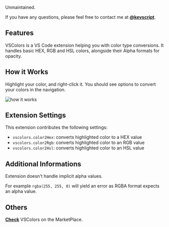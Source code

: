 Unmaintained.

If you have any questions, please feel free to contact me at [__@kevscript__](https://twitter.com/kevscript).


## **Features**

VSColors is a VS Code extension helping you with color type conversions. It handles basic HEX, RGB and HSL colors, alongside their Alpha formats for opacity.


## **How it Works**

Highlight your color, and right-click it. You should see options to convert your colors in the navigation.

![how it works](https://media.giphy.com/media/5s8vrQ3IiZMvDAZNYk/giphy.gif)


## **Extension Settings**

This extension contributes the following settings:

- `vscolors.color2Hex`: converts highlighted color to a HEX value
- `vscolors.color2Rgb`: converts highlighted color to an RGB value
- `vscolors.color2Hsl`: converts highlighted color to an HSL value


## **Additional Informations**

Extension doesn't handle implicit alpha values.

For example `rgba(255, 255, 0)` will yield an error as RGBA format expects an alpha value.


## **Others**

[__Check__](https://marketplace.visualstudio.com/items?itemName=kevscript.vscolors) VSColors on the MarketPlace.
